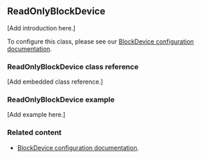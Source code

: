## ReadOnlyBlockDevice

[Add introduction here.]

To configure this class, please see our [BlockDevice configuration documentation](../reference/configuration-storage.html#blockdevice-default-configuration).

### ReadOnlyBlockDevice class reference

[Add embedded class reference.]

### ReadOnlyBlockDevice example

[Add example here.]

### Related content

- [BlockDevice configuration documentation](../reference/configuration-storage.html#blockdevice-default-configuration).
